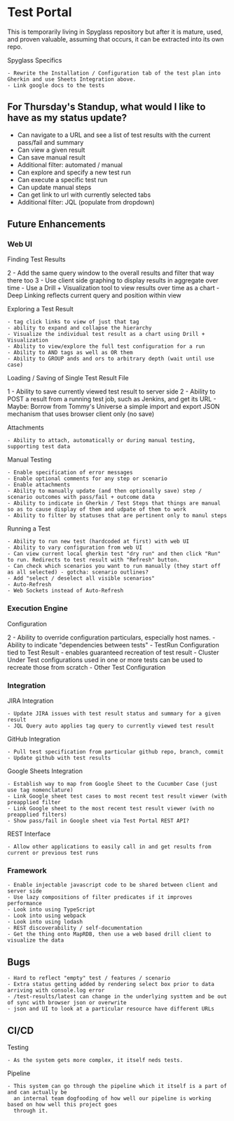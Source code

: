 # Test Portal

This is temporarily living in Spyglass repository but after it is mature, used, and proven valuable, assuming
that occurs, it can be extracted into its own repo.

Spyglass Specifics

    - Rewrite the Installation / Configuration tab of the test plan into Gherkin and use Sheets Integration above.
    - Link google docs to the tests

## For Thursday's Standup, what would I like to have as my status update?

- Can navigate to a URL and see a list of test results with the current pass/fail and summary
- Can view a given result
- Can save manual result
- Additional filter: automated / manual
- Can explore and specify a new test run
- Can execute a specific test run
- Can update manual steps
- Can get link to url with currently selected tabs
- Additional filter: JQL (populate from dropdown)

## Future Enhancements

### Web UI

Finding Test Results

2   - Add the same query window to the overall results and filter that way there too
3   - Use client side graphing to display results in aggregate over time
    - Use a Drill + Visualization tool to view results over time as a chart
    - Deep Linking reflects current query and position within view

Exploring a Test Result

    - tag click links to view of just that tag
    - ability to expand and collapse the hierarchy
    - Visualize the individual test result as a chart using Drill + Visualization 
    - Ability to view/explore the full test configuration for a run
    - Ability to AND tags as well as OR them
    - Ability to GROUP ands and ors to arbitrary depth (wait until use case)

Loading / Saving of Single Test Result File 

1   - Ability to save currently viewed test result to server side
2   - Ability to POST a result from a running test job, such as Jenkins, and get its URL
    - Maybe: Borrow from Tommy's Universe a simple import and export JSON mechanism that uses browser client only (no save)

Attachments

    - Ability to attach, automatically or during manual testing, supporting test data

Manual Testing

    - Enable specification of error messages
    - Enable optional comments for any step or scenario
    - Enable attachments
    - Ability to manually update (and then optionally save) step / scenario outcomes with pass/fail + outcome data
    - Ability to indicate in Gherkin / Test Steps that things are manual so as to cause display of them and udpate of them to work
    - Ability to filter by statuses that are pertinent only to manul steps

Running a Test
    
    - Ability to run new test (hardcoded at first) with web UI
    - Ability to vary configuration from web UI
    - Can view current local gherkin test "dry run" and then click "Run" to run. Redirects to test result with "Refresh" button.
    - Can check which scenarios you want to run manually (they start off as all selected) - gotcha: scenario outlines?
    - Add "select / deselect all visible scenarios"
    - Auto-Refresh
    - Web Sockets instead of Auto-Refresh
    
### Execution Engine

Configuration

2   - Ability to override configuration particulars, especially host names.
    - Ability to indicate "dependencies between tests"
    - TestRun Configuration tied to Test Result - enables guaranteed recreation of test result
        - Cluster Under Test configurations used in one or more tests can be used to recreate those from scratch
        - Other Test Configuration

### Integration

JIRA Integration

    - Update JIRA issues with test result status and summary for a given result
    - JQL Query auto applies tag query to currently viewed test result
    
GitHub Integration

    - Pull test specification from particular github repo, branch, commit
    - Update github with test results

Google Sheets Integration

    - Establish way to map from Google Sheet to the Cucumber Case (just use tag nomenclature)
    - Link Google sheet test cases to most recent test result viewer (with preapplied filter
    - Link Google sheet to the most recent test result viewer (with no preapplied filters)
    - Show pass/fail in Google sheet via Test Portal REST API?
    
REST Interface

    - Allow other applications to easily call in and get results from current or previous test runs
    
### Framework
    
    - Enable injectable javascript code to be shared between client and server side
    - Use lazy compositions of filter predicates if it improves performance
    - Look into using TypeScript
    - Look into using webpack
    - Look into using lodash
    - REST discoverability / self-documentation
    - Get the thing onto MapRDB, then use a web based drill client to visualize the data
    
## Bugs

    - Hard to reflect "empty" test / features / scenario
    - Extra status getting added by rendering select box prior to data arriving with console.log error
    - /test-results/latest can change in the underlying systtem and be out of sync with browser json or overwrite
    - json and UI to look at a particular resource have different URLs
    
## CI/CD
    
Testing

    - As the system gets more complex, it itself neds tests. 
    
Pipeline

    - This system can go through the pipeline which it itself is a part of and can actually be 
      an internal team dogfooding of how well our pipeline is working based on how well this project goes
      through it.